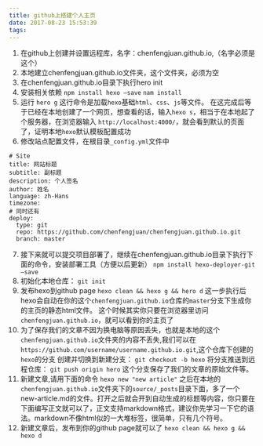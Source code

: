 ```yaml
---
title: github上搭建个人主页
date: 2017-08-23 15:53:39
tags:
---
```

1. 在github上创建并设置远程库，名字：chenfengjuan.github.io,（名字必须是这个）
2. 本地建立chenfengjuan.github.io文件夹，这个文件夹，必须为空
3. 在chenfengjuan.github.io目录下执行hero init
4. 安装相关依赖
`npm install hexo —save`
`nam install`
5. 运行  `hero g`
这行命令是加载`hexo`基础`html`、`css`、`js`等文件。
在这完成后等于已经在本地创建了一个网页，想查看的话，输入`hexo s`，相当于在本地起了个服务器，在浏览器输入 `http://localhost:4000/`，就会看到默认的页面了，证明本地`hexo`默认模板配置成功
6. 修改站点配置文件，在根目录`_config.yml`文件中 
```
# Site
title: 网站标题
subtitle: 副标题
description: 个人签名
author: 姓名
language: zh-Hans
timezone:
# 同时还有
deploy:
  type: git
  repo: https://github.com/chenfengjuan/chenfengjuan.github.io.git
  branch: master
  ```
7. 接下来就可以提交项目部署了，继续在chenfengjuan.github.io目录下执行下面的命令，安装部署工具（方便以后更新）
`npm install hexo-deployer-git —save`
8. 初始化本地仓库：
`git init`
9. 发布hexo到github page
`hexo clean && hexo g && hero d`
这一步执行后hexo会自动在你的这个`chenfengjuan.github.io`仓库的`master`分支下生成你的主页的静态html文件。
这个时候其实你只要在浏览器里访问`chenfengjuan.github.io`，就可以看到你的主页了
10. 为了保存我们的文章不因为换电脑等原因丢失，也就是本地的这个`chenfengjuan.github.io`文件夹的内容不丢失,我们可以在`https://github.com/username/username.github.io.git`,这个仓库下创建的`hexo`的分支
创建并切换到新建分支：
`git checkout -b hexo`
将分支推送到远程仓库：
`git push origin hero`
这个分支保存了我们的文章的原始文件等。
11. 新建文章,请用下面的命令
`hexo new "new article"`
之后在本地的`chenfengjuan.github.io`文件夹下的`source/_posts`目录下面，多了一个new-article.md的文件。打开之后就会开到自动生成的标题等内容，你只要在下面编写正文就可以了，正文支持markdown格式，建议你先学习一下它的语法。markdown不像html似的一大堆标签，很简单，只有几个符号。
12. 新建文章后，发布到你的github page就可以了
`hexo clean && hexo g && hexo d`
